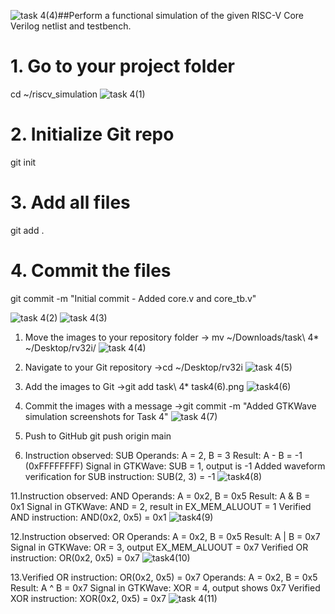![task 4(4)](https://github.com/user-attachments/assets/d9fb1e0e-0561-4fae-8a8c-2ddc733423dc)##Perform a functional simulation of the given RISC-V Core Verilog netlist and testbench.

# 1. Go to your project folder
cd ~/riscv_simulation
![task 4(1)](https://github.com/user-attachments/assets/acf9dc61-02f0-46d6-ab1e-413cd84d0150)


# 2. Initialize Git repo
git init

# 3. Add all files
git add .

# 4. Commit the files
git commit -m "Initial commit - Added core.v and core_tb.v"

![task 4(2)](https://github.com/user-attachments/assets/e0d03b0f-3107-446a-acbd-4dd8df97ef8c)
![task 4(3)](https://github.com/user-attachments/assets/8c4975a3-b7c1-4cd4-8f55-0815e51cf1fe)

1. Move the images to your repository folder
-> mv ~/Downloads/task\ 4* ~/Desktop/rv32i/
  ![task 4(4)](https://github.com/user-attachments/assets/03db55b5-bc63-4f4a-9e6d-13a9c226e0ed)
3. Navigate to your Git repository
->cd ~/Desktop/rv32i
![task 4(5)](https://github.com/user-attachments/assets/28f90de8-8db8-4260-afd3-ae6898784f49)
5. Add the images to Git
 ->git add task\ 4* task4\(6\).png
   ![task4(6)](https://github.com/user-attachments/assets/d678e7a6-1703-43b6-b0d7-6bbf56b2c027)
7. Commit the images with a message
 ->git commit -m "Added GTKWave simulation screenshots for Task 4"
   ![task 4(7)](https://github.com/user-attachments/assets/b4cc91a3-6bb6-4c5e-aa7d-e017b846d7e2)
9. Push to GitHub
   git push origin main
   
10. Instruction observed: SUB
Operands: A = 2, B = 3
Result: A - B = -1 (0xFFFFFFFF)
Signal in GTKWave: SUB = 1, output is -1
Added waveform verification for SUB instruction: SUB(2, 3) = -1
![task4(8)](https://github.com/user-attachments/assets/6dd0d34a-2137-4f0d-bb16-66f2ea6dd742)

11.Instruction observed: AND
Operands: A = 0x2, B = 0x5
Result: A & B = 0x1
Signal in GTKWave: AND = 2, result in EX_MEM_ALUOUT = 1
Verified AND instruction: AND(0x2, 0x5) = 0x1
![task4(9)](https://github.com/user-attachments/assets/d34cce98-3460-4eb7-bee8-7142a0c8cf5e)

12.Instruction observed: OR
Operands: A = 0x2, B = 0x5
Result: A | B = 0x7
Signal in GTKWave: OR = 3, output EX_MEM_ALUOUT = 0x7
Verified OR instruction: OR(0x2, 0x5) = 0x7
![task4(10)](https://github.com/user-attachments/assets/3744c3d0-a967-45da-bacc-37ab99069cdf)

13.Verified OR instruction: OR(0x2, 0x5) = 0x7
Operands: A = 0x2, B = 0x5
Result: A ^ B = 0x7
Signal in GTKWave: XOR = 4, output shows 0x7
Verified XOR instruction: XOR(0x2, 0x5) = 0x7
![task 4(11)](https://github.com/user-attachments/assets/088b843d-f96e-4ec5-96ae-53f6519831cd)
